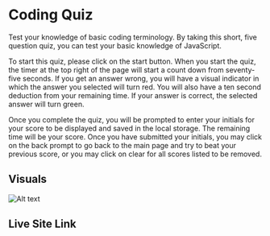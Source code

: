 # Coding Quiz

Test your knowledge of basic coding terminology. By taking this short, five question quiz, you can test your basic knowledge of JavaScript.

To start this quiz, please click on the start button.  When you start the quiz, the timer at the top right of the page will start a count down from seventy-five seconds.  If you get an answer wrong, you will have a visual indicator in which the answer you selected will turn red.  You will also have a ten second deduction from your remaining time.  If your answer is correct, the selected answer will turn green. 

Once you complete the quiz, you will be prompted to enter your initials for your score to be displayed and saved in the local storage.  The remaining time will be your score.  Once you have submitted your initials, you may click on the back prompt to go back to the main page and try to beat your previous score, or you may click on clear for all scores listed to be removed.  

## Visuals

![Alt text](Coding-Quiz/assets/Images/127.0.0.1_5501_Coding-Quiz_index.html.png)

## Live Site Link

